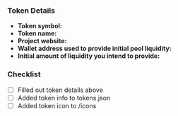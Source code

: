 ### Token Details
- **Token symbol:**
- **Token name:**
- **Project website:**
- **Wallet address used to provide initial pool liquidity:**
- **Initial amount of liquidity you intend to provide:**


### Checklist
- [ ] Filled out token details above
- [ ] Added token info to tokens.json
- [ ] Added token icon to /icons

